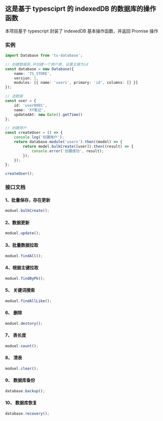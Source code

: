## 这是基于 typesciprt 的 indexedDB 的数据库的操作函数

本项目基于 typescript 封装了 indexedDB 基本操作函数，并返回 Promise 操作

### 实例

```ts
import Database from 'ts-database';

// 创建数据库,并创建一个用户表，设置主键为id
const database = new Database({
    name: 'TS_STORE',
    version: 1,
    modules: [{ name: 'users', primary: 'id', columns: [] }]
});

// 造数据
const user = {
    id: 'user0001',
    name: 'XY笔记',
    updatedAt: new Date().getTime()
};

// 创建用户
const createUser = () => {
    console.log('创建用户');
    return database.module('users').then((model) => {
        return model.bulkCreate([user]).then((result) => {
            console.error('创建成功', result);
        });
    });
};

createUser();
```

### 接口文档

#### 1、批量保存，存在更新

```js
moduel.bulkCreate();
```

#### 2、数据更新

```js
moduel.update();
```

#### 3、批量数据拉取

```js
moduel.findAll();
```

#### 4、根据主键拉取

```js
moduel.findByPk();
```

#### 5、 关键词搜索

```js
moduel.findAllLike();
```

#### 6、 删除

```js
moduel.destory();
```

#### 7、 表长度

```js
moduel.count();
```

#### 8、 清表

```js
moduel.clear();
```

#### 9、 数据库备份

```js
database.backup();
```

#### 10、 数据库恢复

```js
database.recovery();
```
